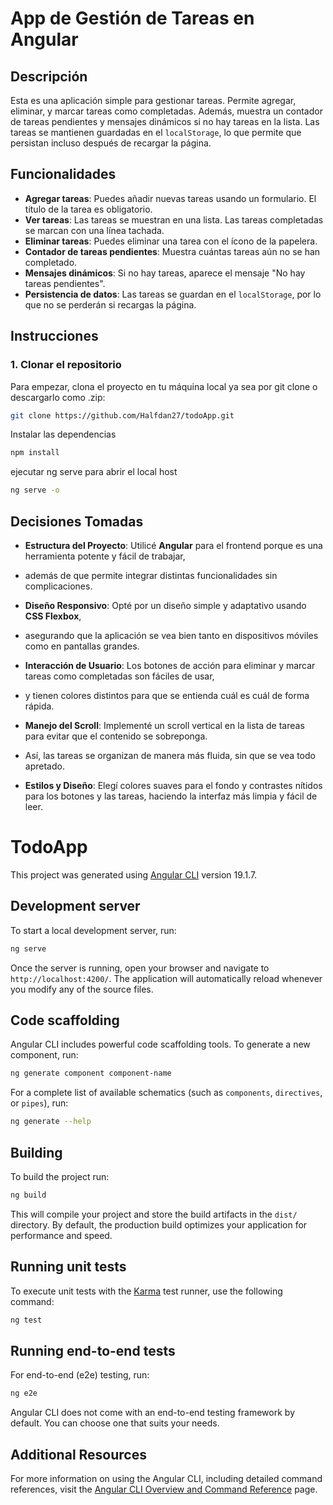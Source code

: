 # App de Gestión de Tareas en Angular

## Descripción

Esta es una aplicación simple para gestionar tareas. 
Permite agregar, eliminar, y marcar tareas como completadas. 
Además, muestra un contador de tareas pendientes y mensajes dinámicos si no hay tareas en la lista.
Las tareas se mantienen guardadas en el `localStorage`, lo que permite que persistan incluso después de recargar la página.

## Funcionalidades

- **Agregar tareas**: Puedes añadir nuevas tareas usando un formulario. El título de la tarea es obligatorio.
- **Ver tareas**: Las tareas se muestran en una lista. Las tareas completadas se marcan con una línea tachada.
- **Eliminar tareas**: Puedes eliminar una tarea con el ícono de la papelera.
- **Contador de tareas pendientes**: Muestra cuántas tareas aún no se han completado.
- **Mensajes dinámicos**: Si no hay tareas, aparece el mensaje "No hay tareas pendientes".
- **Persistencia de datos**: Las tareas se guardan en el `localStorage`, por lo que no se perderán si recargas la página.

## Instrucciones

### 1. Clonar el repositorio

Para empezar, clona el proyecto en tu máquina local ya sea por git clone o descargarlo como .zip:

```bash
git clone https://github.com/Halfdan27/todoApp.git
```
Instalar las dependencias 
```bash
npm install
```
ejecutar ng serve para abrir el local host 
```bash
ng serve -o
```

## Decisiones Tomadas

- **Estructura del Proyecto**: Utilicé **Angular** para el frontend porque es una herramienta potente y fácil de trabajar,
- además de que permite integrar distintas funcionalidades sin complicaciones.
  
- **Diseño Responsivo**: Opté por un diseño simple y adaptativo usando **CSS Flexbox**,
-  asegurando que la aplicación se vea bien tanto en dispositivos móviles como en pantallas grandes.

- **Interacción de Usuario**: Los botones de acción para eliminar y marcar tareas como completadas son fáciles de usar,
-  y tienen colores distintos para que se entienda cuál es cuál de forma rápida.

- **Manejo del Scroll**: Implementé un scroll vertical en la lista de tareas para evitar que el contenido se sobreponga.
-  Así, las tareas se organizan de manera más fluida, sin que se vea todo apretado.

- **Estilos y Diseño**: Elegí colores suaves para el fondo y contrastes nítidos para los botones y las tareas, haciendo la interfaz más limpia y fácil de leer.







# TodoApp

This project was generated using [Angular CLI](https://github.com/angular/angular-cli) version 19.1.7.

## Development server

To start a local development server, run:

```bash
ng serve
```

Once the server is running, open your browser and navigate to `http://localhost:4200/`. The application will automatically reload whenever you modify any of the source files.

## Code scaffolding

Angular CLI includes powerful code scaffolding tools. To generate a new component, run:

```bash
ng generate component component-name
```

For a complete list of available schematics (such as `components`, `directives`, or `pipes`), run:

```bash
ng generate --help
```

## Building

To build the project run:

```bash
ng build
```

This will compile your project and store the build artifacts in the `dist/` directory. By default, the production build optimizes your application for performance and speed.

## Running unit tests

To execute unit tests with the [Karma](https://karma-runner.github.io) test runner, use the following command:

```bash
ng test
```

## Running end-to-end tests

For end-to-end (e2e) testing, run:

```bash
ng e2e
```

Angular CLI does not come with an end-to-end testing framework by default. You can choose one that suits your needs.

## Additional Resources

For more information on using the Angular CLI, including detailed command references, visit the [Angular CLI Overview and Command Reference](https://angular.dev/tools/cli) page.
